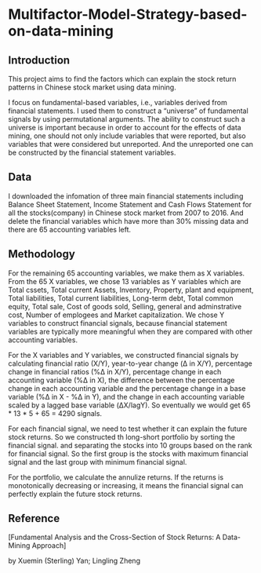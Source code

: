 # Multifactor-Model-Strategy-based-on-data-mining
## Introduction
This project aims to find the factors which can explain the stock return patterns in Chinese stock market using data mining.

I focus on fundamental-based variables, i.e., variables derived from financial statements. I used them to construct a “universe” of fundamental signals by using permutational arguments. The ability to construct such a universe is important because in order to account for the effects of data mining, one should not only include variables that were reported, but also variables that were considered but unreported. And the unreported one can be constructed by the financial statement variables.
## Data
I downloaded the infomation of three main financial statements including Balance Sheet Statement, Income Statement and Cash Flows Statement for all the stocks(company) in Chinese stock market from 2007 to 2016. And delete the financial variables which have more than 30% missing data and there are 65 accounting variables left.

## Methodology
For the remaining 65 accounting variables, we make them as X variables. From the 65 X variables, we chose 13 variables as Y variables which are Total cssets, Total current Assets, Inventory, Property, plant and equipment, Total liabilities, Total current liabilities, Long-term debt, Total common equity, Total sale, Cost of goods sold, Selling, general and adminstrative cost, Number of emplogees and Market capitalization. We chose Y variables to construct financial signals, because financial statement variables are typically more meaningful when they are compared with other accounting variables. 

For the X variables and Y variables, we constructed financial signals by calculating financial ratio (X/Y), year-to-year change (Δ in X/Y), percentage change in financial ratios (%Δ in X/Y), percentage change in each accounting variable (%Δ in X), the difference between the percentage change in each accounting variable and the percentage change in a base variable (%Δ in X - %Δ in Y), and the change in each accounting variable scaled by a lagged base variable (ΔX/lagY). So eventually we would get 65 * 13 * 5 + 65 = 4290 signals.

For each financial signal, we need to test whether it can explain the future stock returns. So we constructed th long-short portfolio by sorting the financial signal. and separating the stocks into 10 groups based on the rank for financial signal. So the first group is the stocks with maximum financial signal and the last group  with minimum financial signal.

For the portfolio, we calculate the annulize returns. If the returns is monotonically decreasing or increasing, it means the financial signal can perfectly explain the future stock returns.

## Reference
[Fundamental Analysis and the Cross-Section of Stock Returns:
A Data-Mining Approach] 

by Xuemin (Sterling) Yan; Lingling Zheng
